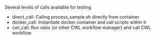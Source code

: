 Several levels of calls available for testing
* direct_call: Calling process_sample.sh directly from container
* docker_call: Instantiate docker container and call scripts within it
* cwl_call: Run rabix (or other CWL workflow manager) and call CWL workflow
